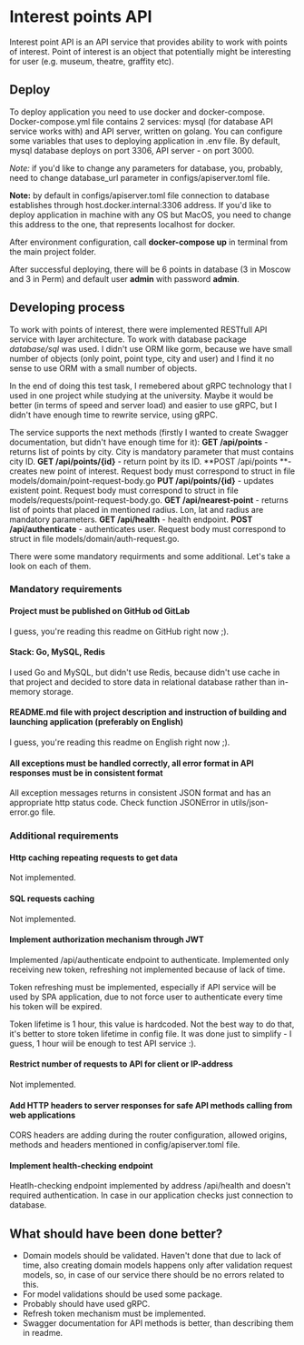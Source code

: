 # Interest points API
Interest point API is an API service that provides ability to work with points of interest. Point of interest is an object that potentially might be interesting for user (e.g. museum, theatre, graffity etc).

## Deploy
To deploy application you need to use docker and docker-compose. Docker-compose.yml file contains 2 services: mysql (for database API service works with) and API server, written on golang. You can configure some variables that uses to deploying application in .env file. By default, mysql database deploys on port 3306, API server - on port 3000.

*Note:* if you'd like to change any parameters for database, you, probably, need to change database_url parameter in configs/apiserver.toml file.

**Note:** by default in configs/apiserver.toml file connection to database establishes through host.docker.internal:3306 address. If you'd like to deploy application in machine with any OS but MacOS, you need to change this address to the one, that represents localhost for docker.

After environment configuration, call **docker-compose up** in terminal from the main project folder.

After successful deploying, there will be 6 points in database (3 in Moscow and 3 in Perm) and default user **admin** with password **admin**.

## Developing process
To work with points of interest, there were implemented RESTfull API service with layer architecture. To work with database package *database/sql* was used. I didn't use ORM like gorm, because we have small number of objects (only point, point type, city and user) and I find it no sense to use ORM with a small number of objects.

In the end of doing this test task, I remebered about gRPC technology that I used in one project while studying at the university. Maybe it would be better (in terms of speed and server load) and easier to use gRPC, but I didn't have enough time to rewrite service, using gRPC.

The service supports the next methods (firstly I wanted to create Swagger documentation, but didn't have enough time for it):
**GET /api/points** - returns list of points by city. City is mandatory parameter that must contains city ID.
**GET /api/points/{id}** - return point by its ID.
**POST /api/points **- creates new point of interest. Request body must correspond to struct in file models/domain/point-request-body.go
**PUT /api/points/{id}** - updates existent point. Request body must correspond to struct in file models/requests/point-request-body.go.
**GET /api/nearest-point** - returns list of points that placed in mentioned radius. Lon, lat and radius are mandatory parameters.
**GET /api/health** - health endpoint.
**POST /api/authenticate** - authenticates user. Request body must correspond to struct in file models/domain/auth-request.go.

There were some mandatory requirments and some additional. Let's take a look on each of them.

### Mandatory requirements
#### Project must be published on GitHub od GitLab
I guess, you're reading this readme on GitHub right now ;).

#### Stack: Go, MySQL, Redis
I used Go and MySQL, but didn't use Redis, because didn't use cache in that project and decided to store data in relational database rather than in-memory storage.

#### README.md file with project description and instruction of building and launching application (preferably on English)
I guess, you're reading this readme on English right now ;).

#### All exceptions must be handled correctly, all error format in API responses must be in consistent format
All exception messages returns in consistent JSON format and has an appropriate http status code. Check function JSONError in utils/json-error.go file. 

### Additional requirements
#### Http caching repeating requests to get data
Not implemented.

#### SQL requests caching
Not implemented.

#### Implement authorization mechanism through JWT
Implemented /api/authenticate endpoint to authenticate. Implemented only receiving new token, refreshing not implemented because of lack of time. 

Token refreshing must be implemented, especially if API service will be used by SPA application, due to not force user to authenticate every time his token will be expired.

Token lifetime is 1 hour, this value is hardcoded. Not the best way to do that, it's better to store token lifetime in config file. It was done just to simplify - I guess, 1 hour wiil be enough to test API service :).

#### Restrict number of requests to API for client or IP-address
Not implemented.

#### Add HTTP headers to server responses for safe API methods calling from web applications
CORS headers are adding during the router configuration, allowed origins, methods and headers mentioned in config/apiserver.toml file.

#### Implement health-checking endpoint
Heatlh-checking endpoint implemented by address /api/health and doesn't required authentication. In case in our application checks just connection to database.

## What should have been done better?
- Domain models should be validated. Haven't done that due to lack of time, also creating domain models happens only after validation request models, so, in case of our service there should be no errors related to this.
- For model validations should be used some package.
- Probably should have used gRPC.
- Refresh token mechanism must be implemented.
- Swagger documentation for API methods is better, than describing them in readme.